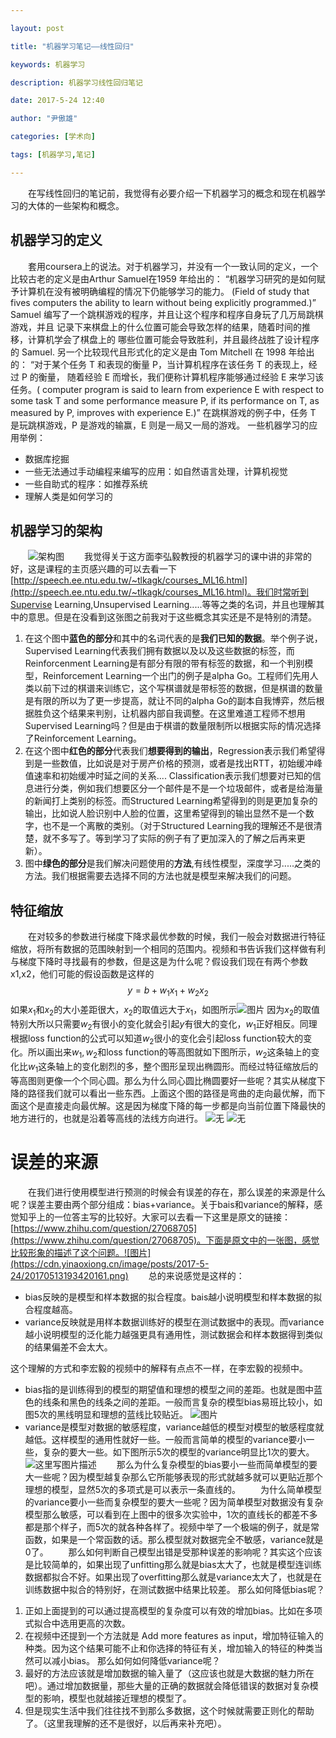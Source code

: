 ```yaml
---

layout: post

title: "机器学习笔记——线性回归"

keywords: 机器学习

description: 机器学习线性回归笔记

date: 2017-5-24 12:40

author: "尹傲雄"

categories: [学术向]

tags: [机器学习,笔记]

---
```

　　在写线性回归的笔记前，我觉得有必要介绍一下机器学习的概念和现在机器学习的大体的一些架构和概念。
## 机器学习的定义
　　套用coursera上的说法。对于机器学习，并没有一个一致认同的定义，一个比较古老的定义是由Arthur Samuel在1959
年给出的：
“机器学习研究的是如何赋予计算机在没有被明确编程的情况下仍能够学习的能力。
(Field of study that fives computers the ability to learn without being explicitly
programmed.)”
Samuel 编写了一个跳棋游戏的程序，并且让这个程序和程序自身玩了几万局跳棋游戏，并且
记录下来棋盘上的什么位置可能会导致怎样的结果，随着时间的推移，计算机学会了棋盘上的
哪些位置可能会导致胜利，并且最终战胜了设计程序的 Samuel.
另一个比较现代且形式化的定义是由 Tom Mitchell 在 1998 年给出的：
“对于某个任务 T 和表现的衡量 P，当计算机程序在该任务 T 的表现上，经过 P 的衡量，
随着经验 E 而增长，我们便称计算机程序能够通过经验 E 来学习该任务。( computer program
is said to learn from experience E with respect to some task T and some performance
measure P, if its performance on T, as measured by P, improves with experience E.)”
在跳棋游戏的例子中，任务 T 是玩跳棋游戏，P 是游戏的输赢，E 则是一局又一局的游戏。
一些机器学习的应用举例：
 - 数据库挖掘
 - 一些无法通过手动编程来编写的应用：如自然语言处理，计算机视觉
 - 一些自助式的程序：如推荐系统
 - 理解人类是如何学习的
## 机器学习的架构
　　![架构图](https://cdn.yinaoxiong.cn/image/posts/2017-5-24/20170425125005166.png)
　　我觉得关于这方面李弘毅教授的机器学习的课中讲的非常的好，这是课程的主页感兴趣的可以去看一下[http://speech.ee.ntu.edu.tw/~tlkagk/courses_ML16.html](http://speech.ee.ntu.edu.tw/~tlkagk/courses_ML16.html)。我们时常听到Supervise Learning,Unsupervised Learning.....等等之类的名词，并且也理解其中的意思。但是在没看到这张图之前我对于这些概念其实还是不是特别的清楚。
1. 在这个图中**蓝色的部分**和其中的名词代表的是**我们已知的数据**。举个例子说，Supervised Learning代表我们拥有数据以及以及这些数据的标签，而Reinforcenment Learning是有部分有限的带有标签的数据，和一个判别模型，Reinforcement Learning一个出门的例子是alpha Go。工程师们先用人类以前下过的棋谱来训练它，这个写棋谱就是带标签的数据，但是棋谱的数量是有限的所以为了更一步提高，就让不同的alpha Go的副本自我博弈，然后根据胜负这个结果来判别，让机器内部自我调整。在这里难道工程师不想用Supervised Learning吗？但是由于棋谱的数量限制所以根据实际的情况选择了Reinforcement Learning。
2. 在这个图中**红色的部分**代表我们**想要得到的输出**，Regression表示我们希望得到是一些数值，比如说是对于房产价格的预测，或者是找出RTT，初始缓冲峰值速率和初始缓冲时延之间的关系....   Classification表示我们想要对已知的信息进行分类，例如我们想要区分一个邮件是不是一个垃圾邮件，或者是给海量的新闻打上类别的标签。而Structured Learning希望得到的则是更加复杂的输出，比如说人脸识别中人脸的位置，这里希望得到的输出显然不是一个数字，也不是一个离散的类别。（对于Structured Learning我的理解还不是很清楚，就不多写了。等到学习了实际的例子有了更加深入的了解之后再来更新）。
3. 图中**绿色的部分**是我们解决问题使用的**方法**,有线性模型，深度学习.....之类的方法。我们根据需要去选择不同的方法也就是模型来解决我们的问题。

## 特征缩放
　　在对较多的参数进行梯度下降求最优参数的时候，我们一般会对数据进行特征缩放，将所有数据的范围映射到一个相同的范围内。视频和书告诉我们这样做有利与梯度下降时寻找最有的参数，但是这是为什么呢？假设我们现在有两个参数x1,x2，他们可能的假设函数是这样的$$y=b+w_1x_1+w_2x_2$$如果$x_1$和$x_2$的大小差距很大，$x_2$的取值远大于$x_1$，如图所示![图片](https://cdn.yinaoxiong.cn/image/posts/2017-5-24/20170425172854074.png)
因为$x_2$的取值特别大所以只需要$w_2$有很小的变化就会引起$y$有很大的变化，$w_1$正好相反。同理根据loss function的公式可以知道$w_2$很小的变化会引起loss function较大的变化。所以画出来$w_1,w_2$和loss function的等高图就如下图所示，$w_2$这条轴上的变化比$w_1$这条轴上的变化剧烈的多，整个图形呈现出椭圆形。而经过特征缩放后的等高图则更像一个个同心圆。那么为什么同心圆比椭圆要好一些呢？其实从梯度下降的路径我们就可以看出一些东西。上面这个图的路径是弯曲的走向最优解，而下面这个是直接走向最优解。这是因为梯度下降的每一步都是向当前位置下降最快的地方进行的，也就是沿着等高线的法线方向进行。
![无](https://cdn.yinaoxiong.cn/image/posts/2017-5-24/20170425173910049.png)
![无](https://cdn.yinaoxiong.cn/image/posts/2017-5-24/20170425174240114.png)
# 误差的来源
　　在我们进行使用模型进行预测的时候会有误差的存在，那么误差的来源是什么呢？误差主要由两个部分组成：bias+variance。关于bais和variance的解释，感觉知乎上的一位答主写的比较好。大家可以去看一下这里是原文的链接：[https://www.zhihu.com/question/27068705](https://www.zhihu.com/question/27068705)。下面是原文中的一张图，感觉比较形象的描述了这个问题。![图片](https://cdn.yinaoxiong.cn/image/posts/2017-5-24/20170513193420161.png)
　　总的来说感觉是这样的：

- bias反映的是模型和样本数据的拟合程度。bais越小说明模型和样本数据的拟合程度越高。
- variance反映就是用样本数据训练好的模型在测试数据中的表现。而variance越小说明模型的泛化能力越强更具有通用性，测试数据会和样本数据得到类似的结果偏差不会太大。

这个理解的方式和李宏毅的视频中的解释有点点不一样，在李宏毅的视频中。
- bias指的是训练得到的模型的期望值和理想的模型之间的差距。也就是图中蓝色的线条和黑色的线条之间的差距。一般而言复杂的模型bias易班比较小，如图5次的黑线明显和理想的蓝线比较贴近。
![图片](https://cdn.yinaoxiong.cn/image/posts/2017-5-24/20170517165534477.png)
- variance是模型对数据的敏感程度，variance越低的模型对模型的敏感程度就越低。这样模型的通用性就好一些。一般而言简单的模型的variance要小一些，复杂的要大一些。如下图所示5次的模型的variance明显比1次的要大。
![这里写图片描述](https://cdn.yinaoxiong.cn/image/posts/2017-5-24/20170517171005144.png)
　　那么为什么复杂模型的bias要小一些而简单模型的要大一些呢？因为模型越复杂那么它所能够表现的形式就越多就可以更贴近那个理想的模型，显然5次的多项式是可以表示一条直线的。
　　为什么简单模型的variance要小一些而复杂模型的要大一些呢？因为简单模型对数据没有复杂模型那么敏感，可以看到在上图中的很多次实验中，1次的直线长的都差不多都是那个样子，而5次的就各种各样了。视频中举了一个极端的例子，就是常函数，如果是一个常函数的话。那么模型就对数据完全不敏感，variance就是0了。
　　那么如何判断自己模型出错是受那种误差的影响呢？其实这个应该是比较简单的，如果出现了unfitting那么就是bias太大了，也就是模型连训练数据都拟合不好。如果出现了overfitting那么就是variance太大了，也就是在训练数据中拟合的特别好，在测试数据中结果比较差。
那么如何降低bias呢？
1.  正如上面提到的可以通过提高模型的复杂度可以有效的增加bias。比如在多项式拟合中选用更高的次数。
2.  在视频中还提到一个方法就是 Add more features as input，增加特征输入的种类。因为这个结果可能不止和你选择的特征有关，增加输入的特征的种类当然可以减小bias。
那么如何如何降低variance呢？
1. 最好的方法应该就是增加数据的输入量了（这应该也就是大数据的魅力所在吧）。通过增加数据量，那些大量的正确的数据就会降低错误的数据对复杂模型的影响，模型也就越接近理想的模型了。
2.  但是现实生活中我们往往找不到那么多数据，这个时候就需要正则化的帮助了。（这里我理解的还不是很好，以后再来补充吧）。
